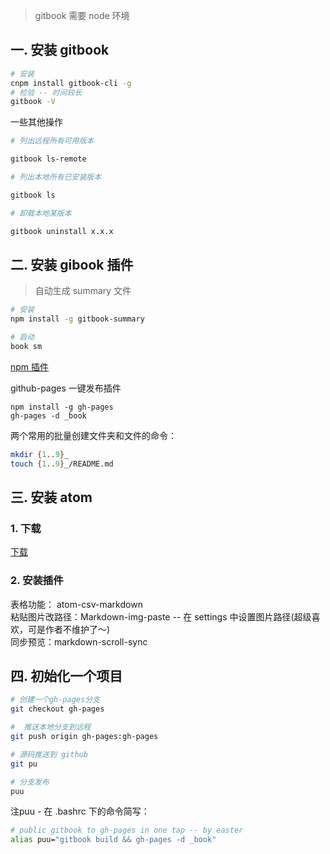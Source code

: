 > gitbook 需要 node 环境

## 一. 安装 gitbook
```bash
# 安装
cnpm install gitbook-cli -g
# 检验 -- 时间较长
gitbook -V
```

一些其他操作  
```bash
# 列出远程所有可用版本

gitbook ls-remote

# 列出本地所有已安装版本

gitbook ls

# 卸载本地某版本

gitbook uninstall x.x.x
```
## 二. 安装 gibook 插件
> 自动生成 summary 文件

```bash
# 安装
npm install -g gitbook-summary

# 启动
book sm
```
[npm 插件](https://www.npmjs.com/package/gitbook-summary)  

github-pages 一键发布插件
```
npm install -g gh-pages
gh-pages -d _book
```

两个常用的批量创建文件夹和文件的命令：  
```bash
mkdir {1..9}_
touch {1..9}_/README.md
```

## 三. 安装 atom
### 1. 下载
[下载](https://atom-installer.github.com/v1.24.1/atom-amd64.deb?s=1520526466&ext=.deb)  

### 2. 安装插件
表格功能： atom-csv-markdown  
粘贴图片改路径：Markdown-img-paste -- 在 settings 中设置图片路径(超级喜欢，可是作者不维护了～)  
同步预览：markdown-scroll-sync

## 四. 初始化一个项目
 
```bash
# 创建一个gh-pages分支 
git checkout gh-pages

#  推送本地分支到远程
git push origin gh-pages:gh-pages

# 源码推送到 github
git pu

# 分支发布
puu
```
注puu - 在 .bashrc 下的命令简写：  
```bash
# public gitbook to gh-pages in one tap -- by easter
alias puu="gitbook build && gh-pages -d _book"
```



